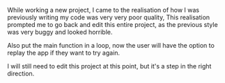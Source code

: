 While working a new project, I came to the realisation of how I was previously writing my code was very very poor quality,
This realisation prompted me to go back and edit this entire project, as the previous style was very buggy and looked horrible. 

Also put the main function in a loop, now the user will have the option to replay the app if they want to try again.

I will still need to edit this project at this point, but it's a step in the right direction.


